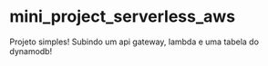 # mini_project_serverless_aws
Projeto simples! Subindo um api gateway, lambda e uma tabela do dynamodb! 


